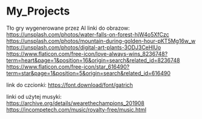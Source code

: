 # My_Projects
Tło gry wygenerowane przez AI
linki do obrazow:
https://unsplash.com/photos/water-falls-on-forest-hjW4o5XfCzc
https://unsplash.com/photos/mountain-during-golden-hour-pKT5Mg16w_w
https://unsplash.com/photos/digital-art-plants-3ODJ3CeHlUo
https://www.flaticon.com/free-icon/love-always-wins_8236748?term=heart&page=1&position=16&origin=search&related_id=8236748
https://www.flaticon.com/free-icon/star_616490?term=star&page=1&position=5&origin=search&related_id=616490

link do czcionki:
https://font.download/font/gatrich

linki od użytej musyki:
https://archive.org/details/wearethechampions_201908
https://incompetech.com/music/royalty-free/music.html
